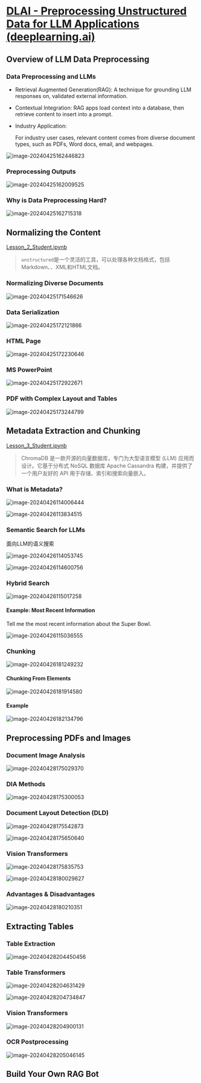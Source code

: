 # [DLAI - Preprocessing Unstructured Data for LLM Applications (deeplearning.ai)](https://learn.deeplearning.ai/courses/preprocessing-unstructured-data-for-llm-applications/lesson/1/introduction)



## Overview of LLM Data Preprocessing

### Data Preprocessing and LLMs

- Retrieval Augmented Generation(RAG): A technique for grounding LLM responses on, validated external information.

- Contextual Integration: RAG apps load context into a database, then retrieve content to insert into a prompt.

- Industry Application:

  For industry user cases, relevant content comes from diverse document types, such as PDFs, Word docs, email, and webpages.

![image-20240425162446823](images/image-20240425162446823.png)

### Preprocessing Outputs

![image-20240425162009525](images/image-20240425162009525.png)

### Why is Data Preprocessing Hard?

![image-20240425162715318](images/image-20240425162715318.png)

## Normalizing the Content

 [Lesson_2_Student.ipynb](lesson2\Lesson_2_Student.ipynb) 

> `unstructured`是一个灵活的工具，可以处理各种文档格式，包括Markdown、、XML和HTML文档。

### Normalizing Diverse Documents

![image-20240425171546626](images/image-20240425171546626.png)

### Data Serialization

![image-20240425172121866](images/image-20240425172121866.png)

### HTML Page

![image-20240425172230646](images/image-20240425172230646.png)

### MS PowerPoint

![image-20240425172922671](images/image-20240425172922671.png)

### PDF with Complex Layout and Tables

![image-20240425173244799](images/image-20240425173244799.png)

## Metadata Extraction and Chunking

 [Lesson_3_Student.ipynb](lesson3\Lesson_3_Student.ipynb) 

> ChromaDB 是一款开源的向量数据库，专门为大型语言模型 (LLM) 应用而设计。它基于分布式 NoSQL 数据库 Apache Cassandra 构建，并提供了一个用户友好的 API 用于存储、索引和搜索向量嵌入。

### What is Metadata?

![image-20240426114006444](images/image-20240426114006444.png)

![image-20240426113834515](images/image-20240426113834515.png)

### Semantic Search for LLMs

面向LLM的语义搜索

![image-20240426114053745](images/image-20240426114053745.png)

![image-20240426114600756](images/image-20240426114600756.png)

### Hybrid Search

![image-20240426115017258](images/image-20240426115017258.png)

#### Example: Most Recent Information

Tell me the most recent information about the Super Bowl.

![image-20240426115036555](images/image-20240426115036555.png)

### Chunking

![image-20240426181249232](images/image-20240426181249232.png)

#### Chunking From Elements

![image-20240426181914580](images/image-20240426181914580.png)

#### Example

![image-20240426182134796](images/image-20240426182134796.png)

## Preprocessing PDFs and Images

### Document Image Analysis

![image-20240428175029370](images/image-20240428175029370.png)

### DIA Methods

![image-20240428175300053](images/image-20240428175300053.png)

### Document Layout Detection (DLD)

![image-20240428175542873](images/image-20240428175542873.png)

![image-20240428175650640](images/image-20240428175650640.png)

### Vision Transformers

![image-20240428175835753](images/image-20240428175835753.png)

![image-20240428180029627](images/image-20240428180029627.png)

### Advantages & Disadvantages

![image-20240428180210351](images/image-20240428180210351.png)

## Extracting Tables

### Table Extraction

![image-20240428204450456](images/image-20240428204450456.png)

### Table Transformers

![image-20240428204631429](images/image-20240428204631429.png)

![image-20240428204734847](images/image-20240428204734847.png)

### Vision Transformers

![image-20240428204900131](images/image-20240428204900131.png)

### OCR Postprocessing

![image-20240428205046145](images/image-20240428205046145.png)

## Build Your Own RAG Bot

